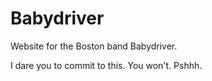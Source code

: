 Babydriver
==========

Website for the Boston band Babydriver.

I dare you to commit to this. You won't. Pshhh.
